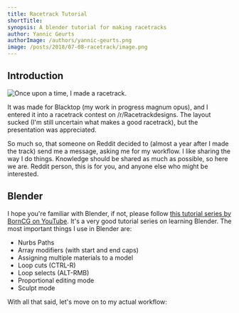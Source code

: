 ```yaml
---
title: Racetrack Tutorial
shortTitle:
synopsis: A blender tutorial for making racetracks
author: Yannic Geurts
authorImage: /authors/yannic-geurts.png
image: /posts/2018/07-08-racetrack/image.png
---
```


## Introduction

![Once upon a time, I made a racetrack.](/posts/2018/07-08-racetrack/tsPfTwi.jpg)

It was made for Blacktop (my work in progress magnum opus), and I entered it into a racetrack contest on /r/Racetrackdesigns.
The layout sucked (I'm still uncertain what makes a good racetrack), but the presentation was appreciated.

So much so, that someone on Reddit decided to (almost a year after I made the track) send me a message, asking me for my workflow.
I like sharing the way I do things. Knowledge should be shared as much as possible, so here we are. Reddit person, this is for you, and anyone else who might be interested.

## Blender

I hope you're familiar with Blender, if not, please follow [this tutorial series by BornCG on YouTube](https://www.youtube.com/watch?v=lY6KPrc4uMw&list=PLda3VoSoc_TR7X7wfblBGiRz-bvhKpGkS). It's a very good tutorial series on learning Blender.
The most important things I use in Blender are:

- Nurbs Paths
- Array modifiers (with start and end caps)
- Assigning multiple materials to a model
- Loop cuts (CTRL-R)
- Loop selects (ALT-RMB)
- Proportional editing mode
- Sculpt mode

With all that said, let's move on to my actual workflow:
